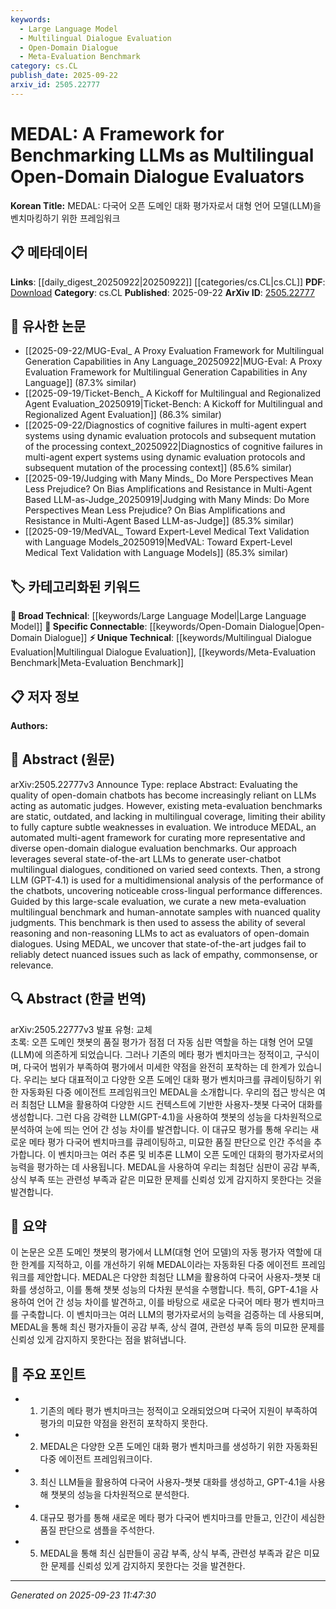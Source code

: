 ```yaml
---
keywords:
  - Large Language Model
  - Multilingual Dialogue Evaluation
  - Open-Domain Dialogue
  - Meta-Evaluation Benchmark
category: cs.CL
publish_date: 2025-09-22
arxiv_id: 2505.22777
---
```


<!-- KEYWORD_LINKING_METADATA:
{
  "processed_timestamp": "2025-09-23T11:47:30.519637",
  "vocabulary_version": "1.0",
  "selected_keywords": [
    "Large Language Model",
    "Multilingual Dialogue Evaluation",
    "Open-Domain Dialogue",
    "Meta-Evaluation Benchmark"
  ],
  "rejected_keywords": [],
  "similarity_scores": {
    "Large Language Model": 0.85,
    "Multilingual Dialogue Evaluation": 0.78,
    "Open-Domain Dialogue": 0.8,
    "Meta-Evaluation Benchmark": 0.72
  },
  "extraction_method": "AI_prompt_based",
  "budget_applied": true,
  "candidates_json": {
    "candidates": [
      {
        "surface": "Large Language Model",
        "canonical": "Large Language Model",
        "aliases": [
          "LLM"
        ],
        "category": "broad_technical",
        "rationale": "Large Language Models are central to the paper's framework and evaluation process.",
        "novelty_score": 0.45,
        "connectivity_score": 0.9,
        "specificity_score": 0.65,
        "link_intent_score": 0.85
      },
      {
        "surface": "Multilingual Dialogue Evaluation",
        "canonical": "Multilingual Dialogue Evaluation",
        "aliases": [
          "multilingual evaluation",
          "cross-lingual evaluation"
        ],
        "category": "unique_technical",
        "rationale": "The paper introduces a new benchmark specifically focused on multilingual dialogue evaluation.",
        "novelty_score": 0.7,
        "connectivity_score": 0.65,
        "specificity_score": 0.8,
        "link_intent_score": 0.78
      },
      {
        "surface": "Open-Domain Dialogue",
        "canonical": "Open-Domain Dialogue",
        "aliases": [
          "open-domain chat",
          "open dialogue"
        ],
        "category": "specific_connectable",
        "rationale": "Open-domain dialogue is a key focus of the evaluation framework introduced in the paper.",
        "novelty_score": 0.55,
        "connectivity_score": 0.75,
        "specificity_score": 0.7,
        "link_intent_score": 0.8
      },
      {
        "surface": "Meta-Evaluation Benchmark",
        "canonical": "Meta-Evaluation Benchmark",
        "aliases": [
          "evaluation benchmark",
          "meta-evaluation"
        ],
        "category": "unique_technical",
        "rationale": "The paper proposes a new meta-evaluation benchmark to improve dialogue evaluation.",
        "novelty_score": 0.65,
        "connectivity_score": 0.6,
        "specificity_score": 0.75,
        "link_intent_score": 0.72
      }
    ],
    "ban_list_suggestions": [
      "performance",
      "method",
      "approach"
    ]
  },
  "decisions": [
    {
      "candidate_surface": "Large Language Model",
      "resolved_canonical": "Large Language Model",
      "decision": "linked",
      "scores": {
        "novelty": 0.45,
        "connectivity": 0.9,
        "specificity": 0.65,
        "link_intent": 0.85
      }
    },
    {
      "candidate_surface": "Multilingual Dialogue Evaluation",
      "resolved_canonical": "Multilingual Dialogue Evaluation",
      "decision": "linked",
      "scores": {
        "novelty": 0.7,
        "connectivity": 0.65,
        "specificity": 0.8,
        "link_intent": 0.78
      }
    },
    {
      "candidate_surface": "Open-Domain Dialogue",
      "resolved_canonical": "Open-Domain Dialogue",
      "decision": "linked",
      "scores": {
        "novelty": 0.55,
        "connectivity": 0.75,
        "specificity": 0.7,
        "link_intent": 0.8
      }
    },
    {
      "candidate_surface": "Meta-Evaluation Benchmark",
      "resolved_canonical": "Meta-Evaluation Benchmark",
      "decision": "linked",
      "scores": {
        "novelty": 0.65,
        "connectivity": 0.6,
        "specificity": 0.75,
        "link_intent": 0.72
      }
    }
  ]
}
-->

# MEDAL: A Framework for Benchmarking LLMs as Multilingual Open-Domain Dialogue Evaluators

**Korean Title:** MEDAL: 다국어 오픈 도메인 대화 평가자로서 대형 언어 모델(LLM)을 벤치마킹하기 위한 프레임워크

## 📋 메타데이터

**Links**: [[daily_digest_20250922|20250922]] [[categories/cs.CL|cs.CL]]
**PDF**: [Download](https://arxiv.org/pdf/2505.22777.pdf)
**Category**: cs.CL
**Published**: 2025-09-22
**ArXiv ID**: [2505.22777](https://arxiv.org/abs/2505.22777)

## 🔗 유사한 논문
- [[2025-09-22/MUG-Eval_ A Proxy Evaluation Framework for Multilingual Generation Capabilities in Any Language_20250922|MUG-Eval: A Proxy Evaluation Framework for Multilingual Generation Capabilities in Any Language]] (87.3% similar)
- [[2025-09-19/Ticket-Bench_ A Kickoff for Multilingual and Regionalized Agent Evaluation_20250919|Ticket-Bench: A Kickoff for Multilingual and Regionalized Agent Evaluation]] (86.3% similar)
- [[2025-09-22/Diagnostics of cognitive failures in multi-agent expert systems using dynamic evaluation protocols and subsequent mutation of the processing context_20250922|Diagnostics of cognitive failures in multi-agent expert systems using dynamic evaluation protocols and subsequent mutation of the processing context]] (85.6% similar)
- [[2025-09-19/Judging with Many Minds_ Do More Perspectives Mean Less Prejudice? On Bias Amplifications and Resistance in Multi-Agent Based LLM-as-Judge_20250919|Judging with Many Minds: Do More Perspectives Mean Less Prejudice? On Bias Amplifications and Resistance in Multi-Agent Based LLM-as-Judge]] (85.3% similar)
- [[2025-09-19/MedVAL_ Toward Expert-Level Medical Text Validation with Language Models_20250919|MedVAL: Toward Expert-Level Medical Text Validation with Language Models]] (85.3% similar)

## 🏷️ 카테고리화된 키워드
**🧠 Broad Technical**: [[keywords/Large Language Model|Large Language Model]]
**🔗 Specific Connectable**: [[keywords/Open-Domain Dialogue|Open-Domain Dialogue]]
**⚡ Unique Technical**: [[keywords/Multilingual Dialogue Evaluation|Multilingual Dialogue Evaluation]], [[keywords/Meta-Evaluation Benchmark|Meta-Evaluation Benchmark]]

## 📋 저자 정보

**Authors:** 

## 📄 Abstract (원문)

arXiv:2505.22777v3 Announce Type: replace 
Abstract: Evaluating the quality of open-domain chatbots has become increasingly reliant on LLMs acting as automatic judges. However, existing meta-evaluation benchmarks are static, outdated, and lacking in multilingual coverage, limiting their ability to fully capture subtle weaknesses in evaluation. We introduce MEDAL, an automated multi-agent framework for curating more representative and diverse open-domain dialogue evaluation benchmarks. Our approach leverages several state-of-the-art LLMs to generate user-chatbot multilingual dialogues, conditioned on varied seed contexts. Then, a strong LLM (GPT-4.1) is used for a multidimensional analysis of the performance of the chatbots, uncovering noticeable cross-lingual performance differences. Guided by this large-scale evaluation, we curate a new meta-evaluation multilingual benchmark and human-annotate samples with nuanced quality judgments. This benchmark is then used to assess the ability of several reasoning and non-reasoning LLMs to act as evaluators of open-domain dialogues. Using MEDAL, we uncover that state-of-the-art judges fail to reliably detect nuanced issues such as lack of empathy, commonsense, or relevance.

## 🔍 Abstract (한글 번역)

arXiv:2505.22777v3 발표 유형: 교체  
초록: 오픈 도메인 챗봇의 품질 평가가 점점 더 자동 심판 역할을 하는 대형 언어 모델(LLM)에 의존하게 되었습니다. 그러나 기존의 메타 평가 벤치마크는 정적이고, 구식이며, 다국어 범위가 부족하여 평가에서 미세한 약점을 완전히 포착하는 데 한계가 있습니다. 우리는 보다 대표적이고 다양한 오픈 도메인 대화 평가 벤치마크를 큐레이팅하기 위한 자동화된 다중 에이전트 프레임워크인 MEDAL을 소개합니다. 우리의 접근 방식은 여러 최첨단 LLM을 활용하여 다양한 시드 컨텍스트에 기반한 사용자-챗봇 다국어 대화를 생성합니다. 그런 다음 강력한 LLM(GPT-4.1)을 사용하여 챗봇의 성능을 다차원적으로 분석하여 눈에 띄는 언어 간 성능 차이를 발견합니다. 이 대규모 평가를 통해 우리는 새로운 메타 평가 다국어 벤치마크를 큐레이팅하고, 미묘한 품질 판단으로 인간 주석을 추가합니다. 이 벤치마크는 여러 추론 및 비추론 LLM이 오픈 도메인 대화의 평가자로서의 능력을 평가하는 데 사용됩니다. MEDAL을 사용하여 우리는 최첨단 심판이 공감 부족, 상식 부족 또는 관련성 부족과 같은 미묘한 문제를 신뢰성 있게 감지하지 못한다는 것을 발견합니다.

## 📝 요약

이 논문은 오픈 도메인 챗봇의 평가에서 LLM(대형 언어 모델)의 자동 평가자 역할에 대한 한계를 지적하고, 이를 개선하기 위해 MEDAL이라는 자동화된 다중 에이전트 프레임워크를 제안합니다. MEDAL은 다양한 최첨단 LLM을 활용하여 다국어 사용자-챗봇 대화를 생성하고, 이를 통해 챗봇 성능의 다차원 분석을 수행합니다. 특히, GPT-4.1을 사용하여 언어 간 성능 차이를 발견하고, 이를 바탕으로 새로운 다국어 메타 평가 벤치마크를 구축합니다. 이 벤치마크는 여러 LLM의 평가자로서의 능력을 검증하는 데 사용되며, MEDAL을 통해 최신 평가자들이 공감 부족, 상식 결여, 관련성 부족 등의 미묘한 문제를 신뢰성 있게 감지하지 못한다는 점을 밝혀냅니다.

## 🎯 주요 포인트

- 1. 기존의 메타 평가 벤치마크는 정적이고 오래되었으며 다국어 지원이 부족하여 평가의 미묘한 약점을 완전히 포착하지 못한다.
- 2. MEDAL은 다양한 오픈 도메인 대화 평가 벤치마크를 생성하기 위한 자동화된 다중 에이전트 프레임워크이다.
- 3. 최신 LLM들을 활용하여 다국어 사용자-챗봇 대화를 생성하고, GPT-4.1을 사용해 챗봇의 성능을 다차원적으로 분석한다.
- 4. 대규모 평가를 통해 새로운 메타 평가 다국어 벤치마크를 만들고, 인간이 세심한 품질 판단으로 샘플을 주석한다.
- 5. MEDAL을 통해 최신 심판들이 공감 부족, 상식 부족, 관련성 부족과 같은 미묘한 문제를 신뢰성 있게 감지하지 못한다는 것을 발견한다.


---

*Generated on 2025-09-23 11:47:30*